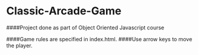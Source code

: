 # Classic-Arcade-Game
####Project done as part of Object Oriented Javascript course

####Game rules are specified in index.html.
####Use arrow keys to move the player.